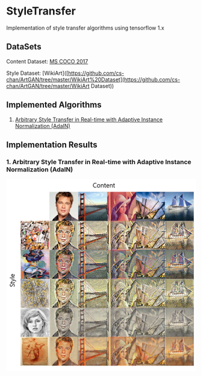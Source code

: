 # StyleTransfer
Implementation of style transfer algorithms using tensorflow 1.x



## DataSets

Content Dataset: [MS COCO 2017](http://cocodataset.org/#home)

Style Dataset: [WikiArt]([https://github.com/cs-chan/ArtGAN/tree/master/WikiArt%20Dataset](https://github.com/cs-chan/ArtGAN/tree/master/WikiArt Dataset))



## Implemented Algorithms

1. [Arbitrary Style Transfer in Real-time with Adaptive Instance Normalization (AdaIN)](https://arxiv.org/abs/1703.06868)



## Implementation Results

### 1. Arbitrary Style Transfer in Real-time with Adaptive Instance Normalization (AdaIN)

<img src="./images/AdaIN_Result.png" width="800">